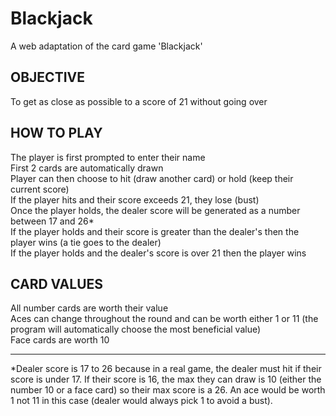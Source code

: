 # Blackjack
A web adaptation of the card game 'Blackjack'

OBJECTIVE
----------------------------------------------------------------------------------------------------------------------------------------
To get as close as possible to a score of 21 without going over

HOW TO PLAY
----------------------------------------------------------------------------------------------------------------------------------------
The player is first prompted to enter their name <br/>
First 2 cards are automatically drawn <br/>
Player can then choose to hit (draw another card) or hold (keep their current score) <br/>
If the player hits and their score exceeds 21, they lose (bust) <br/>
Once the player holds, the dealer score will be generated as a number between 17 and 26* <br/>
If the player holds and their score is greater than the dealer's then the player wins (a tie goes to the dealer) <br/>
If the player holds and the dealer's score is over 21 then the player wins <br/>

CARD VALUES
----------------------------------------------------------------------------------------------------------------------------------------
All number cards are worth their value <br/>
Aces can change throughout the round and can be worth either 1 or 11 (the program will automatically choose the most beneficial value) <br/>
Face cards are worth 10

----------------------------------------------------------------------------------------------------------------------------------------

*Dealer score is 17 to 26 because in a real game, the dealer must hit if their score is under 17. If their score is 16, the max they can draw is 10 (either the number 10 or a face card) so their max score is a 26. An ace would be worth 1 not 11 in this case (dealer would always pick 1 to avoid a bust). 
